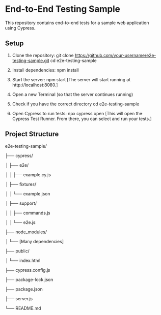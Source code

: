 # End-to-End Testing Sample
This repository contains end-to-end tests for a sample web application using Cypress.

## Setup
1. Clone the repository:
   git clone https://github.com/your-username/e2e-testing-sample.git
   cd e2e-testing-sample
   
2. Install dependencies:
   npm install
   
3. Start the server:
   npm start
[The server will start running at http://localhost:8080.]

4. Open a new Terminal (so that the server continues running)
5. Check if you have the correct directory
   cd e2e-testing-sample
   
7. Open Cypress to run tests:
   npx cypress open
[This will open the Cypress Test Runner. From there, you can select and run your tests.]

## Project Structure

e2e-testing-sample/

├── cypress/

│   ├── e2e/

│   │   ├── example.cy.js

│   ├── fixtures/

│   │   └── example.json

│   ├── support/

│   │   ├── commands.js

│   │   └── e2e.js

├── node_modules/

│   └── [Many dependencies]

├── public/

│   └── index.html

├── cypress.config.js

├── package-lock.json

├── package.json

├── server.js

└── README.md
